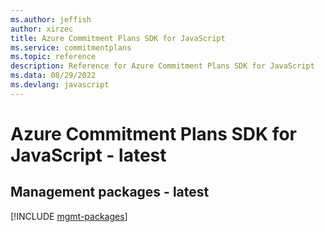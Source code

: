 ```yaml
---
ms.author: jeffish
author: xirzec
title: Azure Commitment Plans SDK for JavaScript
ms.service: commitmentplans
ms.topic: reference
description: Reference for Azure Commitment Plans SDK for JavaScript
ms.data: 08/29/2022
ms.devlang: javascript
---
```

# Azure Commitment Plans SDK for JavaScript - latest

## Management packages - latest
[!INCLUDE [mgmt-packages](commitment-plans-mgmt-index.md)]